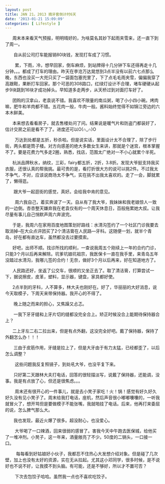 ```yaml
---
layout: post
title: JAN 21，2013 摘牙套倒计时6天
date: '2013-01-21 15:09:09'
categories: [ Lifestyle ]
---
```



      周末本来看天气预报，明明晴好的，为啥莫名其妙下起雨夹雪来，还一直下到了周一。

       自从前公司打车能报销80块钱，发现打车成了习惯。

        累，下雨，冷，想早回家，倒车麻烦，到站牌得十几分钟下车还得再走十几分钟。。。都成了打车的理由。昨天在李沧万达晃悠到3点半没有以前六七点那么晚，东西也没买一大兜只买了一袋面包塞兜里了，下了点毛毛雨夹雪，偏偏我穿了高跟鞋，果断打车回家。那个可恶的308路口，红绿灯设计不合理，堵车硬硬从起步9块跳到16块才成功掉头。早知道多走两步，从天桥过到对面打车好了。

      团购的汉拿山，老袁说不错。我喜欢不限量的南瓜粥，喝了小小四小碗。烤肉嘛，肥牛和羊肉都不错。五花肉一般，牛肉一般。酱料始终觉得不如锦江旁边的六本木鲜美。

      本来想去看看房子，就去售楼处问了问。结果说是暖气片和防盗门都装好了，估计交房之前是看不了了。进度还可以O(∩_∩)O

        万达到处都是五折，秒杀啦。但是说实话，里面设计太不合理了，除了步行街，两头都是筒子楼。对方向感差的绝大多数女生来讲，那就是个迷宫，根本掌握不了。要是花费力气多走2圈，熟悉，找店，范围太广绝对一不小心就累个半死。

      杭派品牌秋水，纳纹，三彩，fairy都五折，2折，3.8折。发现大爷挺支持我买衣服，还很认真的帮我挑。最可贵的是，看打折很大方的说可以挑2件。不过我太不争气，不对，应该说商场太不争气，实在挑不出我太喜欢的。走了一会，脚就累了，懒得逛。

       跟大爷一起逛街的感觉，真好。会给我中肯的意见。

        周六我自己，着实奔波了一天。自从有了我大爷，我妹妹和我老娘惊人一致的一边倒。杏杏整天嫌弃我在老袁仅有的一个周天休息日，百般拖累她大叔。让我尽量有事儿自己悄默声周六奔波完。

      于是，我周六在家用百度地图策划好路线：水清沟签约了一个社区门诊我要去取消掉–在大众点评团买了2个清洁膏在人民路—牙科。这随便一划，就半个青岛，好在都有直达车，虽然都没去过要摸索。

      好吧，出师不顺。找诊所找的顺利，一查说我周五个刚续上一年的合约门诊，只能3个月以后再来解除。坑爹坑娘坑祖宗，我医保卡一直在我手里，来青岛五年没踏过水清沟，我哪儿签的合约！无奈，做好3个月以后再来，好在知道地方了。

      人民路还好，坐返了公交车，很顺的又坐正去了。取了清洁膏，打算尝试一下，据说擦皮，皮革，塑料，显示器，键盘，家具都好使。

      2点半到的牙科，人不算多，林大夫也刚好在。好了，华丽丽的大好消息，说今天取模子，下周天来带保持器。我开心的不得了。

       晚上随之而来的担心，又焦躁又忐忑。

       一我下牙牙缝和上牙片切的缝都没完全合上。矫正时候没合上能期待保持器合上？

      二上牙左二右二拉出来，但是有点外翻，这没完全好吧。戴了保持器，保持了外翻怎么办！！！

       三由于皮筋作用，牙缝是拉上了，但是大牙由于有力太猛，已经都歪了，以后怎么调整？

        这些问题我反复照镜子，到处吼大爷，也没平复下来。

       只好第二天跟林大夫打电话，回答的很轻描淡写，说戴了保持器，还能调，没事。我是有点放了心，但还是很焦虑。。。

        周末还有很开心的一件事儿，就是去小凳子家吃！火！锅！感觉有好久好久好久没有见小凳子了。周末给我打电话，座机，然后声音很小嘟嘟囔囔的，一听我就冒火了，想开骂但是要做模子不能张嘴，我就啪挂了电话。后来，他再打来委屈的说，怎么脾气那么大。

       我也发现，最近火爆了很多。超没耐心，也没爱心。

        大爷喝了一口辣酒，回来很弱的感冒了。害我今天中午跑去医保城，给他买了一堆冲剂。小凳子，这一年来，酒量敞亮了不少。50度的二锅头，一口接一口。

         每每看到好姑娘好小伙子，我都忍不住热心大发想介绍对象。但是碰了几次壁，加上也没有太好的资源，实在无从拉起。尤其这小邓同学，很多时候，是不说好也不说不好，让我摸不到头脑。有可能，还是不够好，所以才不置可否？

        下次去包饺子哈哈。虽然我一点也不喜欢吃饺子。


